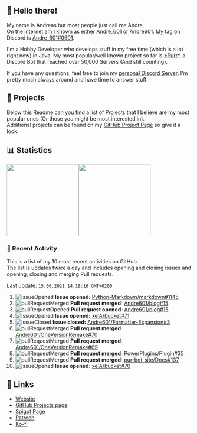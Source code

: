 <!-- Links -->
[andre]: https://discord.bio/p/andre601
[purr]: https://purrbot.site
[discord]: https://discord.gg/6dazXp6
[website]: https://andre601.ch
[github]: https://andre601.ch/projects
[spigot]: https://www.spigotmc.org/resources/authors/56829/
[patreon]: https://patreon.com/andre_601
[ko-fi]: https://ko-fi.com/andre_601

## 👋 Hello there!
My name is Andreas but most people just call me Andre.  
On the internet am I known as either Andre_601 or Andre601. My tag on Discord is [Andre_601#0601][andre].

I'm a Hobby Developer who develops stuff in my free time (which is a lot right now) in Java. My most popular/well known project so far is [\*Purr\*][purr], a Discord Bot that reached over 50,000 Servers (And still counting).

If you have any questions, feel free to join my [personal Discord Server][discord]. I'm pretty much always around and have time to answer stuff.

## 📁 Projects
Below this Readme can you find a list of Projects that I believe are my most popular ones (Or those you might be most interested in).  
Additional projects can be found on my [GitHub Project Page][github] so give it a look.

## 📊 Statistics
<img height="195px" src="https://github-readme-stats.vercel.app/api?username=Andre601&show_icons=true&hide_rank=true&title_color=3498db&bg_color=ffffff00&text_color=718096&disable_animations=true"><img height="195px" src="https://github-readme-stats.vercel.app/api/top-langs?username=Andre601&layout=compact&title_color=3498db&bg_color=ffffff00&text_color=718096">

### 📜 Recent Activity
This is a list of my 10 most recent activities on GitHub.  
The list is updates twice a day and includes opening and closing issues and opening, closing and merging Pull requests.

<!--RECENT_ACTIVITY:last_update-->
Last update: `15.06.2021 14:18:16 GMT+0200`
<!--RECENT_ACTIVITY:last_update_end-->
<!--RECENT_ACTIVITY:start-->
1. ![issueOpened] **Issue opened:** [Python-Markdown/markdown#1145](https://github.com/Python-Markdown/markdown/issues/1145)
2. ![pullRequestMerged] **Pull request merged:** [Andre601/blog#15](https://github.com/Andre601/blog/pull/15)
3. ![pullRequestOpened] **Pull request opened:** [Andre601/blog#15](https://github.com/Andre601/blog/pull/15)
4. ![issueOpened] **Issue opened:** [xelA/bucket#71](https://github.com/xelA/bucket/issues/71)
5. ![issueClosed] **Issue closed:** [Andre601/Formatter-Expansion#3](https://github.com/Andre601/Formatter-Expansion/issues/3)
6. ![pullRequestMerged] **Pull request merged:** [Andre601/OneVersionRemake#70](https://github.com/Andre601/OneVersionRemake/pull/70)
7. ![pullRequestMerged] **Pull request merged:** [Andre601/OneVersionRemake#69](https://github.com/Andre601/OneVersionRemake/pull/69)
8. ![pullRequestMerged] **Pull request merged:** [PowerPlugins/Plugin#35](https://github.com/PowerPlugins/Plugin/pull/35)
9. ![pullRequestMerged] **Pull request merged:** [purrbot-site/Docs#137](https://github.com/purrbot-site/Docs/pull/137)
10. ![issueOpened] **Issue opened:** [xelA/bucket#70](https://github.com/xelA/bucket/issues/70)
<!--RECENT_ACTIVITY:end-->

## 🔗 Links
- [Website]
- [GitHub Projects page][github]
- [Spigot Page][spigot]
- [Patreon]
- [Ko-fi]

<!-- Badges -->
[issueOpened]: https://cdn.jsdelivr.net/gh/Readme-Workflows/Readme-Icons@v1.1.0/icons/octicons/IssueOpenedOld.svg
[issueClosed]: https://cdn.jsdelivr.net/gh/Readme-Workflows/Readme-Icons@v1.1.0/icons/octicons/IssueClosedOld.svg

[pullRequestOpened]: https://cdn.jsdelivr.net/gh/Readme-Workflows/Readme-Icons@v1.1.0/icons/octicons/PullRequestOpened.svg
[pullRequestClosed]: https://cdn.jsdelivr.net/gh/Readme-Workflows/Readme-Icons@v1.1.0/icons/octicons/PullRequestClosed.svg
[pullRequestMerged]: https://cdn.jsdelivr.net/gh/Readme-Workflows/Readme-Icons@v1.1.0/icons/octicons/PullRequestMerged.svg

[comment]: https://cdn.jsdelivr.net/gh/Readme-Workflows/Readme-Icons@v1.1.0/icons/octicons/Comment.svg

[changesRequested]: https://cdn.jsdelivr.net/gh/Readme-Workflows/Readme-Icons@v1.1.0/icons/octicons/RequestedChanges.svg
[approved]: https://cdn.jsdelivr.net/gh/Readme-Workflows/Readme-Icons@v1.1.0/icons/octicons/ApprovedChanges.svg
[repoCreated]: https://cdn.jsdelivr.net/gh/Readme-Workflows/Readme-Icons@v1.1.0/icons/octicons/Repository.svg

[release]: https://cdn.jsdelivr.net/gh/Readme-Workflows/Readme-Icons@v1.1.0/icons/octicons/Release.svg
[star]: https://cdn.jsdelivr.net/gh/Readme-Workflows/Readme-Icons@v1.1.0/icons/octicons/StarredRepository.svg
[wiki]: https://cdn.jsdelivr.net/gh/Readme-Workflows/Readme-Icons@v1.1.0/icons/octicons/Wiki.svg
